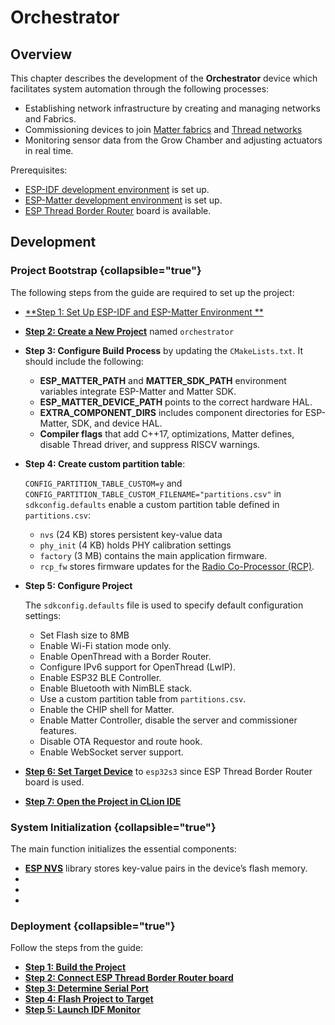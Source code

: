 <show-structure/>

# Orchestrator

## Overview

This chapter describes the development of the **Orchestrator** device which facilitates system automation through the
following processes:

- Establishing network infrastructure by creating and managing [](Thread.md) networks and [](Matter.md) Fabrics.
- Commissioning devices to join [Matter fabrics](Matter-Commissioning.md) and [Thread networks](Thread.md#commissioning)
- Monitoring sensor data from the Grow Chamber and adjusting actuators in real time.

Prerequisites:

- [ESP-IDF development environment](ESP-IDF-Setup.md) is set up.
- [ESP-Matter development environment](ESP-Matter-Setup.md) is set up.
- [ESP Thread Border Router](Espressif.md#hardware) board is available.

## Development

### Project Bootstrap {collapsible="true"}

The following steps from the [](ESP32-Project-Workflow.md) guide are required to set up the project:

- [**Step 1: Set Up ESP-IDF and ESP-Matter Environment
  **](ESP32-Project-Workflow.md#step-1-set-up-esp-idf-and-esp-matter-environment)
- [**Step 2: Create a New Project**](ESP32-Project-Workflow.md#step-2-create-a-new-project) named
  `orchestrator`
- **Step 3: Configure Build Process** by updating the `CMakeLists.txt`. It should include the following:
    - **ESP_MATTER_PATH** and **MATTER_SDK_PATH** environment variables integrate ESP-Matter and Matter SDK.
    - **ESP_MATTER_DEVICE_PATH** points to the correct hardware HAL.
    - **EXTRA_COMPONENT_DIRS** includes component directories for ESP-Matter, SDK, and device HAL.
    - **Compiler flags** that add C++17, optimizations, Matter defines, disable Thread driver, and suppress RISCV
      warnings.

- **Step 4: Create custom partition table**:

  `CONFIG_PARTITION_TABLE_CUSTOM=y` and `CONFIG_PARTITION_TABLE_CUSTOM_FILENAME="partitions.csv"` in
  `sdkconfig.defaults` enable a custom partition table defined in `partitions.csv`:

    - `nvs` (24 KB) stores persistent key-value data
    - `phy_init` (4 KB) holds PHY calibration settings
    - `factory` (3 MB) contains the main application firmware.
    - `rcp_fw` stores firmware updates for the [Radio Co-Processor (RCP)](Thread.md#architecture).

- **Step 5: Configure Project**

  The `sdkconfig.defaults` file is used to specify default configuration settings:
    - Set Flash size to 8MB
    - Enable Wi-Fi station mode only.
    - Enable OpenThread with a Border Router.
    - Configure IPv6 support for OpenThread (LwIP).
    - Enable ESP32 BLE Controller.
    - Enable Bluetooth with NimBLE stack.
    - Use a custom partition table from `partitions.csv`.
    - Enable the CHIP shell for Matter.
    - Enable Matter Controller, disable the server and commissioner features.
    - Disable OTA Requestor and route hook.
    - Enable WebSocket server support.

- [**Step 6: Set Target Device**](ESP32-Project-Workflow.md#step-3-set-target-device) to `esp32s3` since ESP Thread
  Border Router board is used.
- [**Step 7: Open the Project in CLion IDE**](ESP32-Project-Workflow.md#step-4-open-the-project-in-clion-ide)

### System Initialization {collapsible="true"}

The main function initializes the essential components:

- [**ESP NVS**](https://docs.espressif.com/projects/esp-idf/en/stable/esp32/api-reference/storage/nvs_flash.html)
  library stores key-value pairs in the device’s flash memory.
- [](Matter-Controller-Interface.md)
- [](Websocket-Server.md)
- [](Thread-Interface.md)

### Deployment {collapsible="true"}

Follow the steps from the [](ESP32-Project-Workflow.md) guide:

- [**Step 1: Build the Project**](ESP32-Project-Workflow.md#step-7-build-the-project)
- [**Step 2: Connect ESP Thread Border Router board**](ESP-Basic-Thread-Border-Router.md#step-4-connect-the-esp-thread-border-router-board)
- [**Step 3: Determine Serial Port**](ESP32-Project-Workflow.md#step-8-determine-serial-port)
- [**Step 4: Flash Project to Target**](ESP32-Project-Workflow.md#step-9-flash-project-to-target)
- [**Step 5: Launch IDF Monitor**](ESP32-Project-Workflow.md#step-10-launch-idf-monitor)
